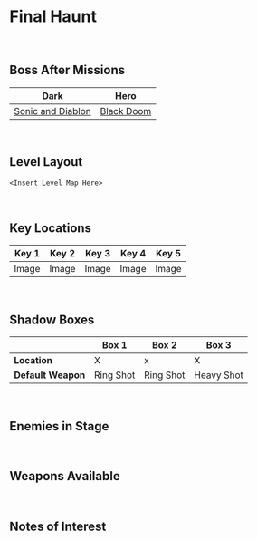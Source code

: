 # Final Haunt

<br />

## Boss After Missions
|Dark|Hero|
|--|--|
|[Sonic and Diablon](../../Bosses/SonicAndDiablon)|[Black Doom](../../Bosses/BlackDoom)|

<br />

## Level Layout
```
<Insert Level Map Here>
```

<br />

## Key Locations
|Key 1|Key 2|Key 3|Key 4|Key 5|
|--|--|--|--|--|
|Image|Image|Image|Image|Image|

<br />

## Shadow Boxes
| |Box 1|Box 2|Box 3|
|-|-|-|-|
|__Location__|X|x|X|
|__Default Weapon__|Ring Shot|Ring Shot|Heavy Shot|

<br />

## Enemies in Stage

<br />

## Weapons Available

<br />

## Notes of Interest

<br />